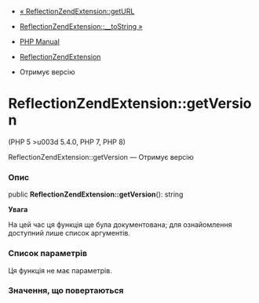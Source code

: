 - [«
ReflectionZendExtension::getURL](reflectionzendextension.geturl.md)
- [ReflectionZendExtension::\_\_toString
»](reflectionzendextension.tostring.md)

- [PHP Manual](index.md)
- [ReflectionZendExtension](class.reflectionzendextension.md)
- Отримує версію

# ReflectionZendExtension::getVersion

(PHP 5 \>u003d 5.4.0, PHP 7, PHP 8)

ReflectionZendExtension::getVersion — Отримує версію

### Опис

public **ReflectionZendExtension::getVersion**(): string

**Увага**

На цей час ця функція ще була документована; для
ознайомлення доступний лише список аргументів.

### Список параметрів

Ця функція не має параметрів.

### Значення, що повертаються
